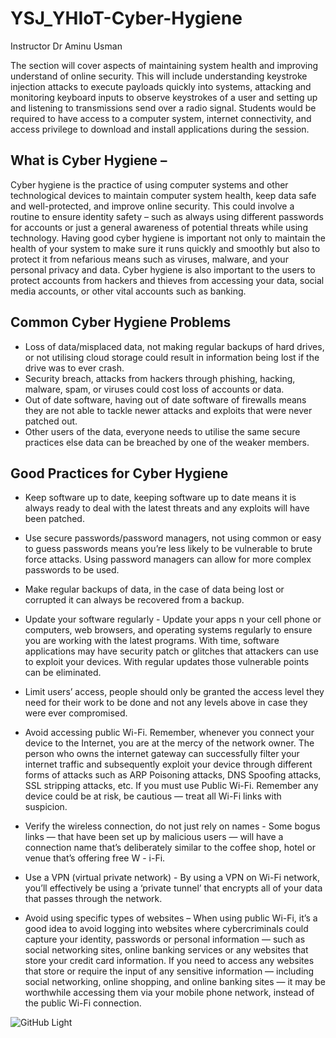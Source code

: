 # YSJ_YHIoT-Cyber-Hygiene

Instructor Dr Aminu Usman 

The section will cover aspects of maintaining system health and improving understand of online security. This will include understanding keystroke injection attacks to execute payloads quickly into systems, attacking and monitoring keyboard inputs to observe keystrokes of a user and setting up and listening to transmissions send over a radio signal. Students would be required to have access to a computer system, internet connectivity, and access privilege to download and install applications during the session.

## What is Cyber Hygiene – 

Cyber hygiene is the practice of using computer systems and other technological devices to maintain computer system health, keep data safe and well-protected, and improve online security. This could involve a routine to ensure identity safety – such as always using different passwords for accounts or just a general awareness of potential threats while using technology. 
Having good cyber hygiene is important not only to maintain the health of your system to make sure it runs quickly and smoothly but also to protect it from nefarious means such as viruses, malware, and your personal privacy and data. Cyber hygiene is also important to the users to protect accounts from hackers and thieves from accessing your data, social media accounts, or other vital accounts such as banking. 

 ## Common Cyber Hygiene Problems 
 
*	Loss of data/misplaced data, not making regular backups of hard drives, or not utilising cloud storage could result in information being lost if the drive was to ever crash. 
*	Security breach, attacks from hackers through phishing, hacking, malware, spam, or viruses could cost loss of accounts or data. 
*	Out of date software, having out of date software of firewalls means they are not able to tackle newer attacks and exploits that were never patched out.
*	Other users of the data, everyone needs to utilise the same secure practices else data can be breached by one of the weaker members. 

## Good Practices for Cyber Hygiene 
* Keep software up to date, keeping software up to date means it is always ready to deal with the latest threats and any exploits will have been patched.
* Use secure passwords/password managers, not using common or easy to guess passwords means you’re less likely to be vulnerable to brute force attacks. Using password managers can allow for more complex passwords to be used.
*	Make regular backups of data, in the case of data being lost or corrupted it can always be recovered from a backup.
*	Update your software regularly - Update your apps n your cell phone or computers, web browsers, and operating systems regularly to ensure you are working with the latest programs. With time, software applications may have security patch or glitches that attackers can use to exploit your devices. With regular updates those vulnerable points can be eliminated.
* Limit users’ access, people should only be granted the access level they need for their work to be done and not any levels above in case they were ever compromised. 
* Avoid accessing public Wi-Fi.  Remember, whenever you connect your device to the Internet, you are at the mercy of the network owner. The person who owns the internet gateway can successfully filter your internet traffic and subsequently exploit your device through different forms of attacks such as ARP Poisoning attacks, DNS Spoofing attacks, SSL stripping attacks, etc.  If you must use Public Wi-Fi.
Remember any device could be at risk, be cautious — treat all Wi-Fi links with suspicion.

* Verify the wireless connection, do not just rely on names - Some bogus links — that have been set up by malicious users — will have a connection name that’s deliberately similar to the coffee shop, hotel or venue that’s offering free W - i-Fi.

* Use a VPN (virtual private network) - By using a VPN on Wi-Fi network, you’ll effectively be using a ‘private tunnel’ that encrypts all of your data that passes through the network.

* Avoid using specific types of websites – When using public Wi-Fi, it’s a good idea to avoid logging into websites where cybercriminals could capture your identity, passwords or personal information — such as social networking sites, online banking services or any websites that store your credit card information. If you need to access any websites that store or require the input of any sensitive information — including social networking, online shopping, and online banking sites — it may be worthwhile accessing them via your mobile phone network, instead of the public Wi-Fi connection.

![GitHub Light](https://github.com/github-light.png#gh-dark-mode-only)
